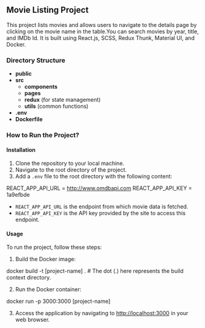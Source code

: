 ## Movie Listing Project

This project lists movies and allows users to navigate to the details page by clicking on the movie name in the table.You can search movies by year, title, and IMDb Id. It is built using React.js, SCSS, Redux Thunk, Material UI, and Docker.

### Directory Structure

- **public**
- **src**
    - **components**
    - **pages**
    - **redux** (for state management)
    - **utils**  (common functions)   
- **.env**
- **Dockerfile**

### How to Run the Project?

#### Installation
1. Clone the repository to your local machine.
2. Navigate to the root directory of the project.
3. Add a `.env` file to the root directory with the following content:

REACT_APP_API_URL = http://www.omdbapi.com
REACT_APP_API_KEY = 1a9efbde

- `REACT_APP_API_URL` is the endpoint from which movie data is fetched.
- `REACT_APP_API_KEY` is the API key provided by the site to access this endpoint.

#### Usage
To run the project, follow these steps:

1. Build the Docker image:

docker build -t [project-name] .  # The dot (.) here represents the build context directory.

2. Run the Docker container: 

docker run -p 3000:3000 [project-name]


3. Access the application by navigating to [http://localhost:3000](http://localhost:3000) in your web browser.
